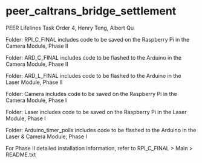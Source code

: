 # peer_caltrans_bridge_settlement
PEER Lifelines Task Order 4, Henry Teng, Albert Qu

Folder: RPI_C_FINAL includes code to be saved on the Raspberry Pi in the Camera Module, Phase II

Folder: ARD_C_FINAL includes code to be flashed to the Arduino in the Camera Module, Phase II

Folder: ARD_L_FINAL includes code to be flashed to the Arduino in the Laser Module, Phase II

Folder: Camera includes code to be saved on the Raspberry Pi in the Camera Module, Phase I

Folder: Laser includes code to be saved on the Raspberry Pi in the Laser Module, Phase I

Folder: Arduino_timer_polls includes code to be flashed to the Arduino in the Laser & Camera Module, Phase I

For Phase II detailed installation information, refer to RPI_C_FINAL > Main > README.txt 
